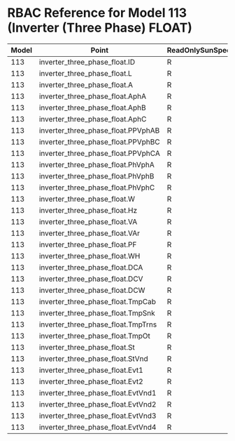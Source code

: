 # RBAC Reference for Model 113 (Inverter (Three Phase) FLOAT)

| Model | Point | ReadOnlySunSpec | GridServiceSunSpec | NetworkAdministratorSunSpec | SuperAdministratorSpec | 
|-------|-------|------------------|---------------------|------------------|--------------------|
| 113 | inverter_three_phase_float.ID | R | R | R | R |
| 113 | inverter_three_phase_float.L | R | R | R | R |
| 113 | inverter_three_phase_float.A | R | R | R | R |
| 113 | inverter_three_phase_float.AphA | R | R | R | R |
| 113 | inverter_three_phase_float.AphB | R | R | R | R |
| 113 | inverter_three_phase_float.AphC | R | R | R | R |
| 113 | inverter_three_phase_float.PPVphAB | R | R | R | R |
| 113 | inverter_three_phase_float.PPVphBC | R | R | R | R |
| 113 | inverter_three_phase_float.PPVphCA | R | R | R | R |
| 113 | inverter_three_phase_float.PhVphA | R | R | R | R |
| 113 | inverter_three_phase_float.PhVphB | R | R | R | R |
| 113 | inverter_three_phase_float.PhVphC | R | R | R | R |
| 113 | inverter_three_phase_float.W | R | R | R | R |
| 113 | inverter_three_phase_float.Hz | R | R | R | R |
| 113 | inverter_three_phase_float.VA | R | R | R | R |
| 113 | inverter_three_phase_float.VAr | R | R | R | R |
| 113 | inverter_three_phase_float.PF | R | R | R | R |
| 113 | inverter_three_phase_float.WH | R | R | R | R |
| 113 | inverter_three_phase_float.DCA | R | R | R | R |
| 113 | inverter_three_phase_float.DCV | R | R | R | R |
| 113 | inverter_three_phase_float.DCW | R | R | R | R |
| 113 | inverter_three_phase_float.TmpCab | R | R | R | R |
| 113 | inverter_three_phase_float.TmpSnk | R | R | R | R |
| 113 | inverter_three_phase_float.TmpTrns | R | R | R | R |
| 113 | inverter_three_phase_float.TmpOt | R | R | R | R |
| 113 | inverter_three_phase_float.St | R | R | R | R |
| 113 | inverter_three_phase_float.StVnd | R | R | R | R |
| 113 | inverter_three_phase_float.Evt1 | R | R | R | R |
| 113 | inverter_three_phase_float.Evt2 | R | R | R | R |
| 113 | inverter_three_phase_float.EvtVnd1 | R | R | R | R |
| 113 | inverter_three_phase_float.EvtVnd2 | R | R | R | R |
| 113 | inverter_three_phase_float.EvtVnd3 | R | R | R | R |
| 113 | inverter_three_phase_float.EvtVnd4 | R | R | R | R |
